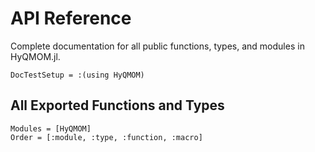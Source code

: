 # API Reference

Complete documentation for all public functions, types, and modules in HyQMOM.jl.

```@meta
DocTestSetup = :(using HyQMOM)
```

## All Exported Functions and Types

```@autodocs
Modules = [HyQMOM]
Order = [:module, :type, :function, :macro]
```
